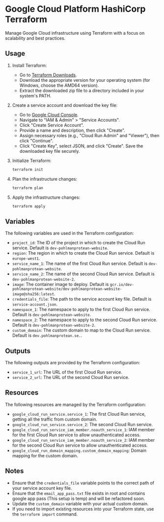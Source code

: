 # Google Cloud Platform HashiCorp Terraform
Manage Google Cloud infrastructure using Terraform with a focus on scalability and best practices.

## Usage

1. Install Terraform:
    - Go to [Terraform Downloads](https://www.terraform.io/downloads.html).
    - Download the appropriate version for your operating system (for Windows, choose the AMD64 version).
    - Extract the downloaded zip file to a directory included in your system's PATH.

2. Create a service account and download the key file:
    - Go to [Google Cloud Console](https://console.cloud.google.com/).
    - Navigate to "IAM & Admin" > "Service Accounts".
    - Click "Create Service Account".
    - Provide a name and description, then click "Create".
    - Assign necessary roles (e.g., "Cloud Run Admin" and "Viewer"), then click "Continue".
    - Click "Create Key", select JSON, and click "Create". Save the downloaded key file securely.

3. Initialize Terraform:
    ```sh
    terraform init
    ```

4. Plan the infrastructure changes:
    ```sh
    terraform plan
    ```

5. Apply the infrastructure changes:
    ```sh
    terraform apply
    ```

## Variables

The following variables are used in the Terraform configuration:

- `project_id`: The ID of the project in which to create the Cloud Run service. Default is `dev-pohlmanprotean-website`.
- `region`: The region in which to create the Cloud Run service. Default is `europe-west1`.
- `service_name_1`: The name of the first Cloud Run service. Default is `dev-pohlmanprotean-website`.
- `service_name_2`: The name of the second Cloud Run service. Default is `dev-pohlmanprotean-website-2`.
- `image`: The container image to deploy. Default is `gcr.io/dev-pohlmanprotean-website/dev-pohlmanprotean-website-image@sha256:latest`.
- `credentials_file`: The path to the service account key file. Default is `service-account.json`.
- `namespace_1`: The namespace to apply to the first Cloud Run service. Default is `dev-pohlmanprotean-website`.
- `namespace_2`: The namespace to apply to the second Cloud Run service. Default is `dev-pohlmanprotean-website-2`.
- `custom_domain`: The custom domain to map to the Cloud Run service. Default is `dev.pohlmanprotean.se.`.

## Outputs

The following outputs are provided by the Terraform configuration:

- `service_1_url`: The URL of the first Cloud Run service.
- `service_2_url`: The URL of the second Cloud Run service.

## Resources

The following resources are managed by the Terraform configuration:

- `google_cloud_run_service.service_1`: The first Cloud Run service, getting all the traffic from custom domain.
- `google_cloud_run_service.service_2`: The second Cloud Run service.
- `google_cloud_run_service_iam_member.noauth_service_1`: IAM member for the first Cloud Run service to allow unauthenticated access.
- `google_cloud_run_service_iam_member.noauth_service_2`: IAM member for the second Cloud Run service to allow unauthenticated access.
- `google_cloud_run_domain_mapping.custom_domain_mapping`: Domain mapping for the custom domain.

## Notes

- Ensure that the `credentials_file` variable points to the correct path of your service account key file.
- Ensure that the `email_app_pass.txt` file exists in root and contains google app pass (This setup is temp) and will be refactored soon.
- Update the `custom_domain` variable with your actual custom domain.
- If you need to import existing resources into your Terraform state, use the `terraform import` command.